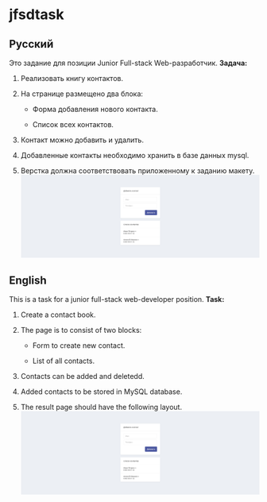 # jfsdtask
## **Русский**
Это задание для позиции Junior Full-stack Web-разработчик. 
**Задача:**

1. Реализовать книгу контактов.

2. На странице размещено два блока:

	* Форма добавления нового контакта.

	* Список всех контактов.

3. Контакт можно добавить и удалить.

4. Добавленные контакты необходимо хранить в базе данных mysql.

5. Верстка должна соответствовать приложенному к заданию макету.
![](goal.png)

## **English**
This is a task for a junior full-stack web-developer position.
**Task:**

1. Create a contact book.

2. The page is to consist of two blocks:

	* Form to create new contact.

	* List of all contacts.

3. Contacts can be added and deletedd.

4. Added contacts to be stored in MySQL database.

5. The result page should have the following layout.
![](goal.png)


